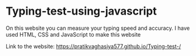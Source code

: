 # Typing-test-using-javascript
On this website you can measure your typing speed and accuracy.
I have used HTML, CSS and JavaScript to make this website

Link to the website: 
https://pratikvaghasiya577.github.io/Typing-test-/
